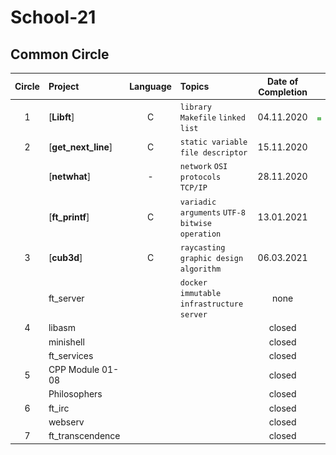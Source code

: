 # School-21
## Common Circle

| Circle | Project                                | Language | Topics                                           | Date of Completion |                  |
| :----: | :------------------------------------- | :------: | :----------------------------------------------- | :----------------: |:----------------:|
|   1    | [**Libft**]                            |    C     | `library` `Makefile` `linked list`               |     04.11.2020     |<p><img src="https://github.com/ncliff-git/screenshots/blob/master/libf_success.png" alt="42 Logo.svg" width="142"></p>|
|   2    | [**get_next_line**]                    |    C     | `static variable` `file descriptor`              |     15.11.2020     |                  |
|        | [**netwhat**]                          |    -     | `network` `OSI protocols` `TCP/IP`               |     28.11.2020     |                  |
|        | [**ft_printf**]                        |    C     | `variadic arguments` `UTF-8` `bitwise operation` |     13.01.2021     |                  |
|   3    | [**cub3d**]                            |    C     | `raycasting` `graphic design` `algorithm`        |     06.03.2021     |                  |
|        | ft_server                              |          | `docker` `immutable infrastructure` `server`     |        none        |                  |
|   4    | libasm                                 |          |                                                  |       closed       |                  |
|        | minishell                              |          |                                                  |       closed       |                  |
|        | ft_services                            |          |                                                  |       closed       |                  |
|   5    | CPP Module 01-08                       |          |                                                  |       closed       |                  |
|        | Philosophers                           |          |                                                  |       closed       |                  |
|   6    | ft_irc                                 |          |                                                  |       closed       |                  |
|        | webserv                                |          |                                                  |       closed       |                  |
|   7    | ft_transcendence                       |          |                                                  |       closed       |                  |
